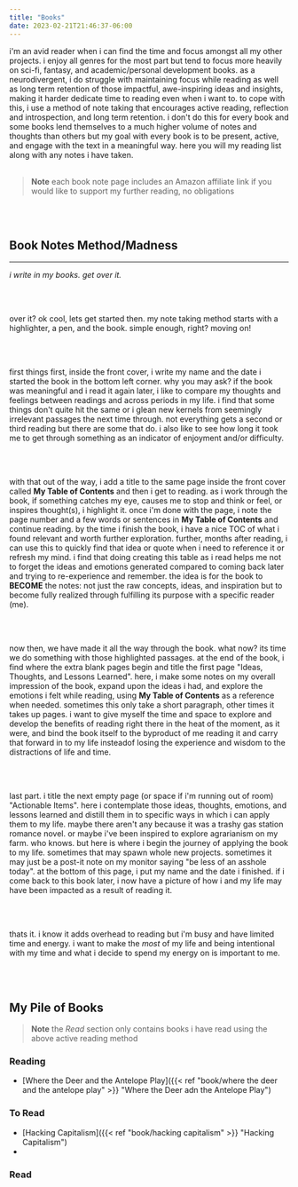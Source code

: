 ```yaml
---
title: "Books"
date: 2023-02-21T21:46:37-06:00
---
```


i'm  an avid reader when i can find the time and focus amongst all my other projects. i enjoy all genres for the most part but tend to focus more heavily on sci-fi, fantasy, and academic/personal development books. as a neurodivergent, i do struggle with maintaining focus while reading as well as long term retention of those impactful, awe-inspiring ideas and insights, making it harder dedicate time to reading even when i want to. to cope with this, i use a method of note taking that encourages active reading, reflection and introspection, and long term retention. i don't do this for every book and some books lend themselves to a much higher volume of notes and thoughts than others but my goal with every book is to be present, active, and engage with the text in a meaningful way. here you will my reading list along with any notes i have taken.
<br><br>
> **Note**
> each book note page includes an Amazon affiliate link if you would like to support my further reading, no obligations

<br><br>
## Book Notes Method/Madness
---
*i write in my books. get over it.*

<br><br>

over it? ok cool, lets get started then. my note taking method starts with a highlighter, a pen, and the book. simple enough, right? moving on!

<br><br>

first things first, inside the front cover, i write my name and the date i started the book in the bottom left corner. why you may ask? if the book was meaningful and i read it again later, i like to compare my thoughts and feelings between readings and across periods in my life. i find that some things don't quite hit the same or i glean new kernels from seemingly irrelevant passages the next time through. not everything gets a second or third reading but there are some that do. i also like to see how long it took me to get through something as an indicator of enjoyment and/or difficulty.

<br><br>

with that out of the way, i add a title to the same page inside the front cover called **My Table of Contents** and then i get to reading. as i work through the book, if something catches my eye, causes me to stop and think or feel, or inspires thought(s), i highlight it. once i'm done with the page, i note the page number and a few words or sentences in **My Table of Contents** and continue reading. by the time i finish the book, i have a nice TOC of what i found relevant and worth further exploration. further, months after reading, i can use this to quickly find that idea or quote when i need to reference it or refresh my mind. i find that doing creating this table as i read helps me not to forget the ideas and emotions generated compared to coming back later and trying to re-experience and remember. the idea is for the book to **BECOME** the notes: not just the raw concepts, ideas, and inspiration but to become fully realized through fulfilling its purpose with a specific reader (me).

<br><br>

now then, we have made it all the way through the book. what now? its time we do something with those highlighted passages. at the end of the book, i find where the extra blank pages begin and title the first page "Ideas, Thoughts, and Lessons Learned". here, i make some notes on my overall impression of the book, expand upon the ideas i had, and explore the emotions i felt while reading, using **My Table of Contents** as a reference when needed. sometimes this only take a short paragraph, other times it takes up pages. i want to give myself the time and space to explore and develop the benefits of reading right there in the heat of the moment, as it were, and bind the book itself to the byproduct of me reading it and carry that forward in to my life insteadof losing the experience and wisdom to the distractions of life and time.

<br><br>

last part. i title the next empty page (or space if i'm running out of room) "Actionable Items". here i contemplate those ideas, thoughts, emotions, and lessons learned and distill them in to specific ways in which i can apply them to my life. maybe there aren't any because it was a trashy gas station romance novel. or maybe i've been inspired to explore agrarianism on my farm. who knows. but here is where i begin the journey of applying the book to my life. sometimes that may spawn whole new projects. sometimes it may just be a post-it note on my monitor saying "be less of an asshole today".  at the bottom of this page, i put my name and the date i finished. if i come back to this book later, i now have a picture of how i and my life may have been impacted as a result of reading it.

<br><br>

thats it. i know it adds overhead to reading but i'm busy and have limited time and energy. i want to make the *most* of my life and being intentional with my time and what i decide to spend my energy on is important to me.

<br><br>

## My Pile of Books
> **Note**
> the *Read* section only contains books i have read using the above active reading method

### Reading
- [Where the Deer and the Antelope Play]({{< ref "book/where the deer and the antelope play" >}} "Where the Deer adn the Antelope Play")


### To Read
- [Hacking Capitalism]({{< ref "book/hacking capitalism" >}} "Hacking Capitalism")
- 




### Read


